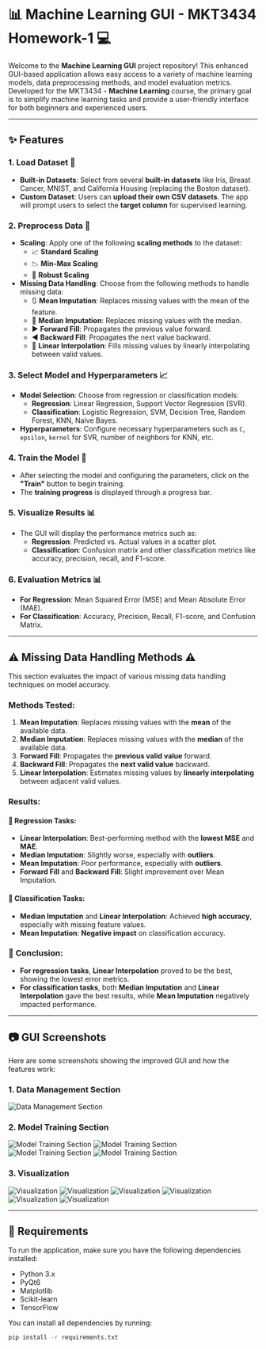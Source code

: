 # :bar_chart: **Machine Learning GUI - MKT3434 Homework-1** :computer:

Welcome to the **Machine Learning GUI** project repository! This enhanced GUI-based application allows easy access to a variety of machine learning models, data preprocessing methods, and model evaluation metrics. Developed for the MKT3434 - **Machine Learning** course, the primary goal is to simplify machine learning tasks and provide a user-friendly interface for both beginners and experienced users.

---

## :sparkles: **Features**

### 1. **Load Dataset** :file_folder:
- **Built-in Datasets**: Select from several **built-in datasets** like Iris, Breast Cancer, MNIST, and California Housing (replacing the Boston dataset).
- **Custom Dataset**: Users can **upload their own CSV datasets**. The app will prompt users to select the **target column** for supervised learning.

### 2. **Preprocess Data** :wrench:
- **Scaling**: Apply one of the following **scaling methods** to the dataset:
  - :chart_with_upwards_trend: **Standard Scaling**
  - :chart_with_downwards_trend: **Min-Max Scaling**
  - :triangular_flag_on_post: **Robust Scaling**
- **Missing Data Handling**: Choose from the following methods to handle missing data:
  - :arrows_clockwise: **Mean Imputation**: Replaces missing values with the mean of the feature.
  - :arrows_counterclockwise: **Median Imputation**: Replaces missing values with the median.
  - :arrow_forward: **Forward Fill**: Propagates the previous value forward.
  - :arrow_backward: **Backward Fill**: Propagates the next value backward.
  - :arrows_counterclockwise: **Linear Interpolation**: Fills missing values by linearly interpolating between valid values.

### 3. **Select Model and Hyperparameters** :chart_with_upwards_trend:
- **Model Selection**: Choose from regression or classification models:
  - **Regression**: Linear Regression, Support Vector Regression (SVR).
  - **Classification**: Logistic Regression, SVM, Decision Tree, Random Forest, KNN, Naive Bayes.
- **Hyperparameters**: Configure necessary hyperparameters such as `C`, `epsilon`, `kernel` for SVR, number of neighbors for KNN, etc.

### 4. **Train the Model** :muscle:
- After selecting the model and configuring the parameters, click on the **"Train"** button to begin training.
- The **training progress** is displayed through a progress bar.

### 5. **Visualize Results** :bar_chart:
- The GUI will display the performance metrics such as:
  - **Regression**: Predicted vs. Actual values in a scatter plot.
  - **Classification**: Confusion matrix and other classification metrics like accuracy, precision, recall, and F1-score.

### 6. **Evaluation Metrics** :bar_chart:
- **For Regression**: Mean Squared Error (MSE) and Mean Absolute Error (MAE).
- **For Classification**: Accuracy, Precision, Recall, F1-score, and Confusion Matrix.

---

## :warning: **Missing Data Handling Methods** :warning:

This section evaluates the impact of various missing data handling techniques on model accuracy.

### Methods Tested:
1. **Mean Imputation**: Replaces missing values with the **mean** of the available data.
2. **Median Imputation**: Replaces missing values with the **median** of the available data.
3. **Forward Fill**: Propagates the **previous valid value** forward.
4. **Backward Fill**: Propagates the **next valid value** backward.
5. **Linear Interpolation**: Estimates missing values by **linearly interpolating** between adjacent valid values.

### Results:

#### :memo: **Regression Tasks**:
- **Linear Interpolation**: Best-performing method with the **lowest MSE** and **MAE**.
- **Median Imputation**: Slightly worse, especially with **outliers**.
- **Mean Imputation**: Poor performance, especially with **outliers**.
- **Forward Fill** and **Backward Fill**: Slight improvement over Mean Imputation.

#### :memo: **Classification Tasks**:
- **Median Imputation** and **Linear Interpolation**: Achieved **high accuracy**, especially with missing feature values.
- **Mean Imputation**: **Negative impact** on classification accuracy.

### :round_pushpin: **Conclusion**:
- **For regression tasks**, **Linear Interpolation** proved to be the best, showing the lowest error metrics.
- **For classification tasks**, both **Median Imputation** and **Linear Interpolation** gave the best results, while **Mean Imputation** negatively impacted performance.

---

## :camera: **GUI Screenshots**

Here are some screenshots showing the improved GUI and how the features work:

### 1. **Data Management Section** 
![Data Management Section](screenshots/data_management.png)

### 2. **Model Training Section**
![Model Training Section](screenshots/model_training1.png)
![Model Training Section](screenshots/model_training2.png)
![Model Training Section](screenshots/model_training3.png)
![Model Training Section](screenshots/model_training4.png)

### 3. **Visualization**
![Visualization](screenshots/visualization1.png)
![Visualization](screenshots/visualization2.png)
![Visualization](screenshots/visualization3.png)
![Visualization](screenshots/visualization4.png)
![Visualization](screenshots/visualization5.png)
![Visualization](screenshots/visualization6.png)

---

## :rocket: **Requirements**

To run the application, make sure you have the following dependencies installed:

- Python 3.x
- PyQt6
- Matplotlib
- Scikit-learn
- TensorFlow

You can install all dependencies by running:

```bash
pip install -r requirements.txt
